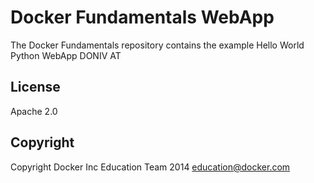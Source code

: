 Docker Fundamentals WebApp
==========================

The Docker Fundamentals repository contains the example Hello World Python WebApp DONIV AT

## License

Apache 2.0

## Copyright

Copyright Docker Inc Education Team 2014 <education@docker.com>
